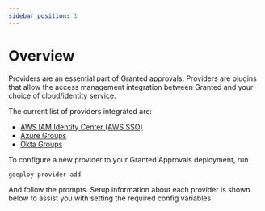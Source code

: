 ```yaml
---
sidebar_position: 1
---
```


# Overview

Providers are an essential part of Granted approvals. Providers are plugins that allow the access management integration between Granted and your choice of cloud/identity service.

The current list of providers integrated are:

- [AWS IAM Identity Center (AWS SSO)](aws-sso.md)
- [Azure Groups](azure-ad.md)
- [Okta Groups](okta.md)

To configure a new provider to your Granted Approvals deployment, run

```bash
gdeploy provider add
```

And follow the prompts. Setup information about each provider is shown below to assist you with setting the required config variables.
